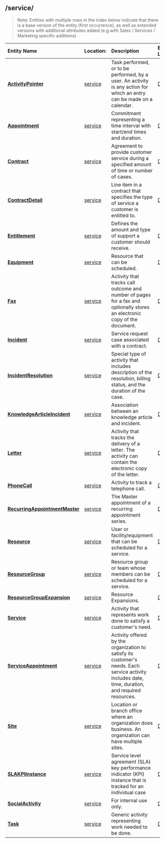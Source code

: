 ## /service/
>Note: Entities with multiple rows in the index below indicate that there is a base version of the entity (first occurrence), as well as extended versions with additional attributes added (e.g.with Sales / Services / Marketing specific additions)

| Entity Name | Location: | Description | External Link |
|:--- |:--- |:--- |:--- |
|[**ActivityPointer**](/schemaDocuments/core/applicationCommon/foundationCommon/crmCommon/service/ActivityPointer.cdm.json)|[service](/schemaDocuments/core/applicationCommon/foundationCommon/crmCommon/service/)|Task performed, or to be performed, by a user. An activity is any action for which an entry can be made on a calendar.|[Docs](https://docs.microsoft.com/en-us/dynamics365/customer-engagement/web-api/ActivityPointer)|
|[**Appointment**](/schemaDocuments/core/applicationCommon/foundationCommon/crmCommon/service/Appointment.cdm.json)|[service](/schemaDocuments/core/applicationCommon/foundationCommon/crmCommon/service/)|Commitment representing a time interval with start/end times and duration.|[Docs](https://docs.microsoft.com/en-us/dynamics365/customer-engagement/web-api/Appointment)|
|[**Contract**](/schemaDocuments/core/applicationCommon/foundationCommon/crmCommon/service/Contract.cdm.json)|[service](/schemaDocuments/core/applicationCommon/foundationCommon/crmCommon/service/)|Agreement to provide customer service during a specified amount of time or number of cases.|[Docs](https://docs.microsoft.com/en-us/dynamics365/customer-engagement/web-api/Contract)|
|[**ContractDetail**](/schemaDocuments/core/applicationCommon/foundationCommon/crmCommon/service/ContractDetail.cdm.json)|[service](/schemaDocuments/core/applicationCommon/foundationCommon/crmCommon/service/)|Line item in a contract that specifies the type of service a customer is entitled to.|[Docs](https://docs.microsoft.com/en-us/dynamics365/customer-engagement/web-api/ContractDetail)|
|[**Entitlement**](/schemaDocuments/core/applicationCommon/foundationCommon/crmCommon/service/Entitlement.cdm.json)|[service](/schemaDocuments/core/applicationCommon/foundationCommon/crmCommon/service/)|Defines the amount and type of support a customer should receive.|[Docs](https://docs.microsoft.com/en-us/dynamics365/customer-engagement/web-api/Entitlement)|
|[**Equipment**](/schemaDocuments/core/applicationCommon/foundationCommon/crmCommon/service/Equipment.cdm.json)|[service](/schemaDocuments/core/applicationCommon/foundationCommon/crmCommon/service/)|Resource that can be scheduled.|[Docs](https://docs.microsoft.com/en-us/dynamics365/customer-engagement/web-api/Equipment)|
|[**Fax**](/schemaDocuments/core/applicationCommon/foundationCommon/crmCommon/service/Fax.cdm.json)|[service](/schemaDocuments/core/applicationCommon/foundationCommon/crmCommon/service/)|Activity that tracks call outcome and number of pages for a fax and optionally stores an electronic copy of the document.|[Docs](https://docs.microsoft.com/en-us/dynamics365/customer-engagement/web-api/Fax)|
|[**Incident**](/schemaDocuments/core/applicationCommon/foundationCommon/crmCommon/service/Incident.cdm.json)|[service](/schemaDocuments/core/applicationCommon/foundationCommon/crmCommon/service/)|Service request case associated with a contract.|[Docs](https://docs.microsoft.com/en-us/dynamics365/customer-engagement/web-api/Incident)|
|[**IncidentResolution**](/schemaDocuments/core/applicationCommon/foundationCommon/crmCommon/service/IncidentResolution.cdm.json)|[service](/schemaDocuments/core/applicationCommon/foundationCommon/crmCommon/service/)|Special type of activity that includes description of the resolution, billing status, and the duration of the case.|[Docs](https://docs.microsoft.com/en-us/dynamics365/customer-engagement/web-api/IncidentResolution)|
|[**KnowledgeArticleIncident**](/schemaDocuments/core/applicationCommon/foundationCommon/crmCommon/service/KnowledgeArticleIncident.cdm.json)|[service](/schemaDocuments/core/applicationCommon/foundationCommon/crmCommon/service/)|Association between an knowledge article and incident.|[Docs](https://docs.microsoft.com/en-us/dynamics365/customer-engagement/web-api/KnowledgeArticleIncident)|
|[**Letter**](/schemaDocuments/core/applicationCommon/foundationCommon/crmCommon/service/Letter.cdm.json)|[service](/schemaDocuments/core/applicationCommon/foundationCommon/crmCommon/service/)|Activity that tracks the delivery of a letter. The activity can contain the electronic copy of the letter.|[Docs](https://docs.microsoft.com/en-us/dynamics365/customer-engagement/web-api/Letter)|
|[**PhoneCall**](/schemaDocuments/core/applicationCommon/foundationCommon/crmCommon/service/PhoneCall.cdm.json)|[service](/schemaDocuments/core/applicationCommon/foundationCommon/crmCommon/service/)|Activity to track a telephone call.|[Docs](https://docs.microsoft.com/en-us/dynamics365/customer-engagement/web-api/PhoneCall)|
|[**RecurringAppointmentMaster**](/schemaDocuments/core/applicationCommon/foundationCommon/crmCommon/service/RecurringAppointmentMaster.cdm.json)|[service](/schemaDocuments/core/applicationCommon/foundationCommon/crmCommon/service/)|The Master appointment of a recurring appointment series.|[Docs](https://docs.microsoft.com/en-us/dynamics365/customer-engagement/web-api/RecurringAppointmentMaster)|
|[**Resource**](/schemaDocuments/core/applicationCommon/foundationCommon/crmCommon/service/Resource.cdm.json)|[service](/schemaDocuments/core/applicationCommon/foundationCommon/crmCommon/service/)|User or facility/equipment that can be scheduled for a service.|[Docs](https://docs.microsoft.com/en-us/dynamics365/customer-engagement/web-api/Resource)|
|[**ResourceGroup**](/schemaDocuments/core/applicationCommon/foundationCommon/crmCommon/service/ResourceGroup.cdm.json)|[service](/schemaDocuments/core/applicationCommon/foundationCommon/crmCommon/service/)|Resource group or team whose members can be scheduled for a service.|[Docs](https://docs.microsoft.com/en-us/dynamics365/customer-engagement/web-api/ResourceGroup)|
|[**ResourceGroupExpansion**](/schemaDocuments/core/applicationCommon/foundationCommon/crmCommon/service/ResourceGroupExpansion.cdm.json)|[service](/schemaDocuments/core/applicationCommon/foundationCommon/crmCommon/service/)|Resource Expansions.|[Docs](https://docs.microsoft.com/en-us/dynamics365/customer-engagement/web-api/ResourceGroupExpansion)|
|[**Service**](/schemaDocuments/core/applicationCommon/foundationCommon/crmCommon/service/Service.cdm.json)|[service](/schemaDocuments/core/applicationCommon/foundationCommon/crmCommon/service/)|Activity that represents work done to satisfy a customer's need.|[Docs](https://docs.microsoft.com/en-us/dynamics365/customer-engagement/web-api/Service)|
|[**ServiceAppointment**](/schemaDocuments/core/applicationCommon/foundationCommon/crmCommon/service/ServiceAppointment.cdm.json)|[service](/schemaDocuments/core/applicationCommon/foundationCommon/crmCommon/service/)|Activity offered by the organization to satisfy its customer's needs. Each service activity includes date, time, duration, and required resources.|[Docs](https://docs.microsoft.com/en-us/dynamics365/customer-engagement/web-api/ServiceAppointment)|
|[**Site**](/schemaDocuments/core/applicationCommon/foundationCommon/crmCommon/service/Site.cdm.json)|[service](/schemaDocuments/core/applicationCommon/foundationCommon/crmCommon/service/)|Location or branch office where an organization does business. An organization can have multiple sites.|[Docs](https://docs.microsoft.com/en-us/dynamics365/customer-engagement/web-api/Site)|
|[**SLAKPIInstance**](/schemaDocuments/core/applicationCommon/foundationCommon/crmCommon/service/SLAKPIInstance.cdm.json)|[service](/schemaDocuments/core/applicationCommon/foundationCommon/crmCommon/service/)|Service level agreement (SLA) key performance indicator (KPI) instance that is tracked for an individual case|[Docs](https://docs.microsoft.com/en-us/dynamics365/customer-engagement/web-api/SLAKPIInstance)|
|[**SocialActivity**](/schemaDocuments/core/applicationCommon/foundationCommon/crmCommon/service/SocialActivity.cdm.json)|[service](/schemaDocuments/core/applicationCommon/foundationCommon/crmCommon/service/)|For internal use only.|[Docs](https://docs.microsoft.com/en-us/dynamics365/customer-engagement/web-api/SocialActivity)|
|[**Task**](/schemaDocuments/core/applicationCommon/foundationCommon/crmCommon/service/Task.cdm.json)|[service](/schemaDocuments/core/applicationCommon/foundationCommon/crmCommon/service/)|Generic activity representing work needed to be done.|[Docs](https://docs.microsoft.com/en-us/dynamics365/customer-engagement/web-api/Task)|
